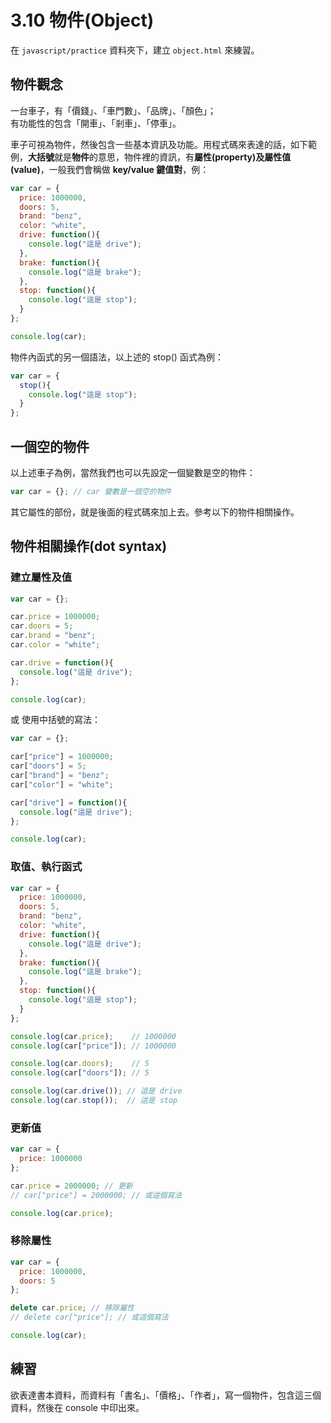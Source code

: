 # 3.10 物件(Object)

在 `javascript/practice` 資料夾下，建立 `object.html` 來練習。

## 物件觀念

一台車子，有「價錢」、「車門數」、「品牌」、「顏色」；\
有功能性的包含「開車」、「剎車」、「停車」。

車子可視為物件，然後包含一些基本資訊及功能。用程式碼來表達的話，如下範例，**大括號**就是**物件**的意思，物件裡的資訊，有**屬性(property)**及**屬性值(value)**，一般我們會稱做 **key/value 鍵值對**，例：

```javascript
var car = {
  price: 1000000,
  doors: 5,
  brand: "benz",
  color: "white",
  drive: function(){
    console.log("這是 drive");
  },
  brake: function(){
    console.log("這是 brake");
  },
  stop: function(){
    console.log("這是 stop");
  }
};

console.log(car);
```

物件內函式的另一個語法，以上述的 stop() 函式為例：

```javascript
var car = {
  stop(){
    console.log("這是 stop");
  }
};
```



## 一個空的物件

以上述車子為例，當然我們也可以先設定一個變數是空的物件：

```javascript
var car = {}; // car 變數是一個空的物件
```

其它屬性的部份，就是後面的程式碼來加上去。參考以下的物件相關操作。



## 物件相關操作(dot syntax)



### 建立屬性及值

```javascript
var car = {};

car.price = 1000000;
car.doors = 5;
car.brand = "benz";
car.color = "white";

car.drive = function(){
  console.log("這是 drive");
};

console.log(car);
```

或 使用中括號的寫法：

```javascript
var car = {};

car["price"] = 1000000;
car["doors"] = 5;
car["brand"] = "benz";
car["color"] = "white";

car["drive"] = function(){
  console.log("這是 drive");
};

console.log(car);
```



### 取值、執行函式

```javascript
var car = {
  price: 1000000,
  doors: 5,
  brand: "benz",
  color: "white",
  drive: function(){
    console.log("這是 drive");
  },
  brake: function(){
    console.log("這是 brake");
  },
  stop: function(){
    console.log("這是 stop");
  }
};

console.log(car.price);    // 1000000
console.log(car["price"]); // 1000000

console.log(car.doors);    // 5
console.log(car["doors"]); // 5

console.log(car.drive()); // 這是 drive
console.log(car.stop());  // 這是 stop
```



### 更新值

```javascript
var car = {
  price: 1000000
};

car.price = 2000000; // 更新
// car["price"] = 2000000; // 或這個寫法

console.log(car.price);
```



### 移除屬性

```javascript
var car = {
  price: 1000000,
  doors: 5
};

delete car.price; // 移除屬性
// delete car["price"]; // 或這個寫法

console.log(car);
```



## 練習

欲表達書本資料，而資料有「書名」、「價格」、「作者」，寫一個物件，包含這三個資料，然後在 console 中印出來。




